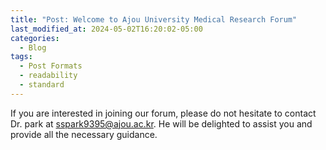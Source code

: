```yaml
---
title: "Post: Welcome to Ajou University Medical Research Forum"
last_modified_at: 2024-05-02T16:20:02-05:00
categories:
  - Blog
tags:
  - Post Formats
  - readability
  - standard
---
```


If you are interested in joining our forum, please do not hesitate to contact Dr. park at sspark9395@ajou.ac.kr. 
He will be delighted to assist you and provide all the necessary guidance.
